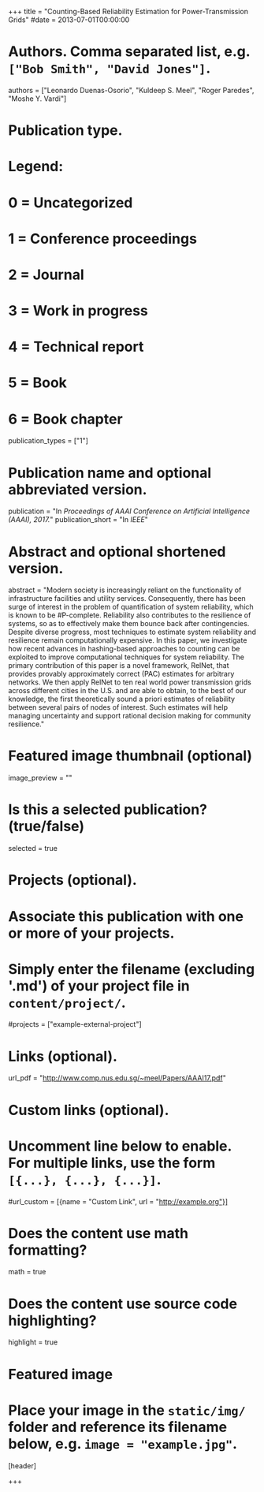 +++
title = "Counting-Based Reliability Estimation for Power-Transmission Grids"
#date = 2013-07-01T00:00:00

# Authors. Comma separated list, e.g. `["Bob Smith", "David Jones"]`.
authors = ["Leonardo Duenas-Osorio", "Kuldeep S. Meel", "Roger Paredes", "Moshe Y. Vardi"]

# Publication type.
# Legend:
# 0 = Uncategorized
# 1 = Conference proceedings
# 2 = Journal
# 3 = Work in progress
# 4 = Technical report
# 5 = Book
# 6 = Book chapter
publication_types = ["1"]

# Publication name and optional abbreviated version.
publication = "In *Proceedings of AAAI Conference on Artificial Intelligence (AAAI), 2017.*"
publication_short = "In *IEEE*"

# Abstract and optional shortened version.
abstract = "Modern society is increasingly reliant on the functionality of infrastructure facilities and utility services. Consequently, there has been surge of interest in the problem of quantification of system reliability, which is known to be #P-complete. Reliability also contributes to the resilience of systems, so as to effectively make them bounce back after contingencies. Despite diverse progress, most techniques to estimate system reliability and resilience remain computationally expensive. In this paper, we investigate how recent advances in hashing-based approaches to counting can be exploited to improve computational techniques for system reliability. The primary contribution of this paper is a novel framework, RelNet, that provides provably approximately correct (PAC) estimates for arbitrary networks. We then apply RelNet to ten real world power transmission grids across different cities in the U.S. and are able to obtain, to the best of our knowledge, the first theoretically sound a priori estimates of reliability between several pairs of nodes of interest. Such estimates will help managing uncertainty and support rational decision making for community resilience."

# Featured image thumbnail (optional)
image_preview = ""

# Is this a selected publication? (true/false)
selected = true

# Projects (optional).
#   Associate this publication with one or more of your projects.
#   Simply enter the filename (excluding '.md') of your project file in `content/project/`.
#projects = ["example-external-project"]

# Links (optional).
url_pdf = "http://www.comp.nus.edu.sg/~meel/Papers/AAAI17.pdf"
<!-- url_preprint = "http://eprints.soton.ac.uk/352095/1/Cushen-IMV2013.pdf"
url_code = "#"
url_dataset = "#"
url_project = "#"
url_slides = "#"
url_video = "#"
url_poster = "#"
url_source = "#" -->

# Custom links (optional).
#   Uncomment line below to enable. For multiple links, use the form `[{...}, {...}, {...}]`.
#url_custom = [{name = "Custom Link", url = "http://example.org"}]

# Does the content use math formatting?
math = true

# Does the content use source code highlighting?
highlight = true

# Featured image
# Place your image in the `static/img/` folder and reference its filename below, e.g. `image = "example.jpg"`.
[header]
<!-- image = "headers/bubbles-wide.jpg"
caption = "My caption :smile:" -->

+++
